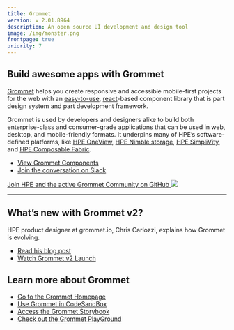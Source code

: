 ```yaml
---
title: Grommet
version: v 2.01.8964
description: An open source UI development and design tool
image: /img/monster.png
frontpage: true
priority: 7
---
```

## Build awesome apps with Grommet

[Grommet](https://v2.grommet.io/) helps you create responsive and accessible mobile-first projects for the web with an [easy-to-use](https://v2.grommet.io/components), [react](https://reactjs.org/)-based component library that is part design system and part development framework.

Grommet is used by developers and designers alike to build both enterprise-class and consumer-grade applications that can be used in web, desktop, and mobile-friendly formats. It underpins many of HPE’s software-defined platforms, like [HPE OneView](https://www.hpe.com/us/en/integrated-systems/software.html), [HPE Nimble storage](https://developer.hpe.com/platform/nimble-storage/home), [HPE SimpliVity](https://www.hpe.com/us/en/integrated-systems/simplivity.html), and [HPE Composable Fabric](https://www.hpe.com/us/en/integrated-systems/composable-fabric.html).

- [View Grommet Components](https://v2.grommet.io/components)
- [Join the conversation on Slack](https://grommet.slack.com/)

[Join HPE and the active Grommet Community on GitHub ![](Github)](https://github.com/grommet/grommet) 

---

## What’s new with Grommet v2?

HPE product designer at grommet.io, Chris Carlozzi, explains how Grommet is evolving.

- [Read his blog post](https://medium.com/grommet-io/whats-new-with-grommet-2-2f1883a91acb)
- [Watch Grommet v2 Launch](https://www.youtube.com/watch?v=WOy7qdNN1Fg&t=5108s)

## Learn more about Grommet

- [Go to the Grommet Homepage](https://v2.grommet.io/)
- [Use Grommet in CodeSandBox](https://codesandbox.io/s/github/grommet/grommet-sandbox?initialpath=box&module=%2Fsrc%2FBox.js)
- [Access the Grommet Storybook](https://storybook.grommet.io/?path=/story/components--all)
- [Check out the Grommet PlayGround](https://v2.grommet.io/play)